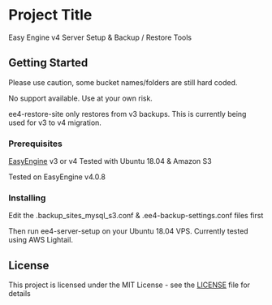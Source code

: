 # Project Title

Easy Engine v4 Server Setup &  Backup / Restore Tools

## Getting Started

Please use caution, some bucket names/folders are still hard coded. 

No support available. Use at your own risk.

ee4-restore-site only restores from v3 backups. This is currently being used for v3 to v4 migration. 

### Prerequisites

[EasyEngine](https://easyengine.io) v3 or v4 Tested with Ubuntu 18.04 & Amazon S3

Tested on EasyEngine v4.0.8

### Installing

Edit the .backup_sites_mysql_s3.conf & .ee4-backup-settings.conf files first

Then run ee4-server-setup on your Ubuntu 18.04 VPS. Currently tested using AWS Lightail.

## License

This project is licensed under the MIT License - see the [LICENSE](LICENSE) file for details
